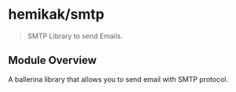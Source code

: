# hemikak/smtp

> SMTP Library to send Emails.

## Module Overview
A ballerina library that allows you to send email with SMTP protocol.
